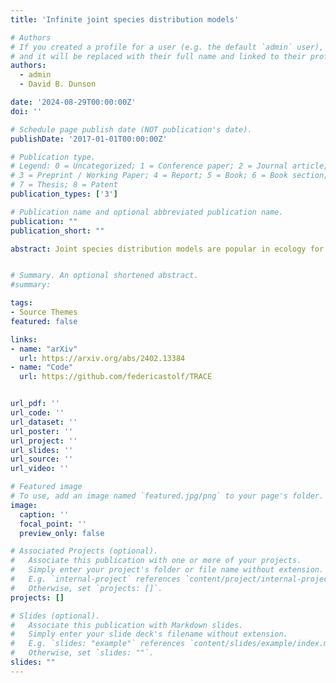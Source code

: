 ```yaml
---
title: 'Infinite joint species distribution models'

# Authors
# If you created a profile for a user (e.g. the default `admin` user), write the username (folder name) here
# and it will be replaced with their full name and linked to their profile.
authors:
  - admin
  - David B. Dunson

date: '2024-08-29T00:00:00Z'
doi: ''

# Schedule page publish date (NOT publication's date).
publishDate: '2017-01-01T00:00:00Z'

# Publication type.
# Legend: 0 = Uncategorized; 1 = Conference paper; 2 = Journal article;
# 3 = Preprint / Working Paper; 4 = Report; 5 = Book; 6 = Book section;
# 7 = Thesis; 8 = Patent
publication_types: ['3']

# Publication name and optional abbreviated publication name.
publication: ""
publication_short: ""

abstract: Joint species distribution models are popular in ecology for modeling covariate effects on species occurrence, while characterizing cross-species dependence. Data consist of multivariate binary indicators of the occurrences of different species in each sample, along with sample-specific covariates. A key problem is that current models implicitly assume that the list of species under consideration is predefined and finite, while for highly diverse groups of organisms, it is impossible to anticipate which species will be observed in a study and discovery of unknown species is common. This article proposes a new modeling paradigm for statistical ecology, which generalizes traditional multivariate probit models to accommodate large numbers of rare species and new species discovery. We discuss theoretical properties of the proposed modeling paradigm and implement efficient algorithms for posterior computation. Simulation studies and applications to fungal biodiversity data provide compelling support for the new modeling class.


# Summary. An optional shortened abstract.
#summary:

tags:
- Source Themes
featured: false

links:
- name: "arXiv"
  url: https://arxiv.org/abs/2402.13384
- name: "Code"
  url: https://github.com/federicastolf/TRACE


url_pdf: ''
url_code: ''
url_dataset: ''
url_poster: ''
url_project: ''
url_slides: ''
url_source: ''
url_video: ''

# Featured image
# To use, add an image named `featured.jpg/png` to your page's folder.
image:
  caption: ''
  focal_point: ''
  preview_only: false

# Associated Projects (optional).
#   Associate this publication with one or more of your projects.
#   Simply enter your project's folder or file name without extension.
#   E.g. `internal-project` references `content/project/internal-project/index.md`.
#   Otherwise, set `projects: []`.
projects: []

# Slides (optional).
#   Associate this publication with Markdown slides.
#   Simply enter your slide deck's filename without extension.
#   E.g. `slides: "example"` references `content/slides/example/index.md`.
#   Otherwise, set `slides: ""`.
slides: ""
---
```


